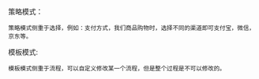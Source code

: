 策略模式：
    
    策略模式侧重于选择，例如：支付方式，我们商品购物时，选择不同的渠道即可支付宝，微信，京东等。
    
模板模式:
    
    模板模式侧重于流程，可以自定义修改某一个流程，但是整个过程是不可以修改的。
    
    
    